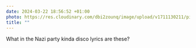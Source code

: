 ```yaml
---
date: 2024-03-22 18:56:52 +01:00
photo: https://res.cloudinary.com/dbi2zounq/image/upload/v1711130211/pitk1g9wkgeg4ehasbmt.jpg
title: ""
---
```

What in the Nazi party kinda disco lyrics are these?
